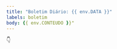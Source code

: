 ```yaml
---
title: "Boletim Diário: {{ env.DATA }}"
labels: boletim
body: {{ env.CONTEUDO }}"
---
```


:point_down:

